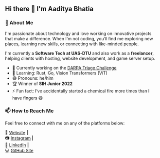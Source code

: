 ## Hi there 👋 I'm Aaditya Bhatia

### 💬 About Me

I'm passionate about technology and love working on innovative projects that make a difference. When I'm not coding, you’ll find me exploring new places, learning new skills, or connecting with like-minded people.  

I'm currently a **Software Tech at UAS-DTU** and also work as a **freelancer**, helping clients with hosting, website development, and game server setup.

- 🔭 Currently working on the [DARPA Triage Challenge](https://triagechallenge.darpa.mil/)
- 🌱 Learning: Rust, Go, Vision Transformers (ViT)
- 😄 Pronouns: he/him  
- 🏆 Winner of **SIH Junior 2022**
- ⚡ Fun fact: I’ve accidentally started a chemical fire more times than I have fingers 😅

### 📫 How to Reach Me

Feel free to connect with me on any of the platforms below:

🏡 [Website][website] **|**  
📷 [Instagram][instagram] **|**  
👔 [LinkedIn][linkedin] **|**  
💻 [GitHub Site][github]

[website]: https://aadityabhatia.com/
[instagram]: https://www.instagram.com/aaadi_b/
[linkedin]: https://www.linkedin.com/in/aaditya-bhatia-170b76187/
[github]: https://aadi121205.github.io/
